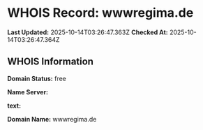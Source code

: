 # WHOIS Record: wwwregima.de

**Last Updated:** 2025-10-14T03:26:47.363Z
**Checked At:** 2025-10-14T03:26:47.364Z

## WHOIS Information

**Domain Status:** free

**Name Server:** 

**text:** 

**Domain Name:** wwwregima.de

